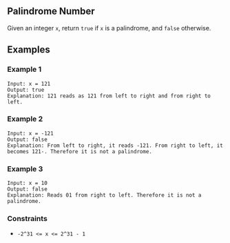 ## Palindrome Number

Given an integer `x`, return `true` if `x` is a palindrome, and `false` otherwise.

## Examples

### Example 1
```
Input: x = 121
Output: true
Explanation: 121 reads as 121 from left to right and from right to left.
```

### Example 2
```
Input: x = -121
Output: false
Explanation: From left to right, it reads -121. From right to left, it becomes 121-. Therefore it is not a palindrome.
```

### Example 3
```
Input: x = 10
Output: false
Explanation: Reads 01 from right to left. Therefore it is not a palindrome.
```

### Constraints
 - `-2^31 <= x <= 2^31 - 1`

